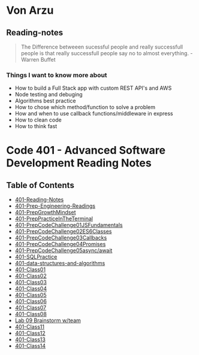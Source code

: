 
# Von Arzu

## Reading-notes

>The Difference betweeen sucessful people and really successfull people is that really successfull people say no to almost everything. -Warren Buffet

### Things I want to know more about

- How to build a Full Stack app with custom REST API's and AWS
- Node testing and debuging
- Algorithms best practice
- How to chose which method/function to solve a problem
- How and when to use callback functions/middleware in express
- How to clean code
- How to think fast

# Code 401 - Advanced Software Development Reading Notes

## Table of Contents

- [401-Reading-Notes](./reading-notes)
- [401-Prep-Engineering-Readings](./401-PrepEngineeringReadings)
- [401-PrepGrowthMindset](./401-PrepGrowthMindset)
- [401-PrepPracticeInTheTerminal](./401-PrepPracticeInTheTerminal)
- [401-PrepCodeChallenge01JSFundamentals](./401-PrepCodeChallenge01JSFundamentals)
- [401-PrepCodeChallenge02ES6Classes](./401-PrepCodeChallenge02ES6Classes)
- [401-PrepCodeChallenge03Callbacks](./401-PrepCodeChallenge03Callbacks)
- [401-PrepCodeChallenge04Promises](./401-PrepCodeChallenge04Promises)
- [401-PrepCodeChallenge05async/await](./401-PrepCodeChallenge05AsyncAwait)
- [401-SQLPractice](./401-SQLPractice)
- [401-data-structures-and-algorithms](https://github.com/ArzuVon/data-structures-and-algorithms)
- [401-Class01](./401-Class01)
- [401-Class02](./401-Class02)
- [401-Class03](./401-Class03)
- [401-Class04](./401-Class04)
- [401-Class05](./401-Class05)
- [401-Class06](./401-Class06)
- [401-Class07](./401-Class06)
- [401-Class08](./401-Class08)
- [Lab 09 Brainstorm w/team]()
- [401-Class11](./401-Class11)
- [401-Class12](./401-Class12)
- [401-Class13](./401-Class13)
- [401-Class14](./401-Class14)

